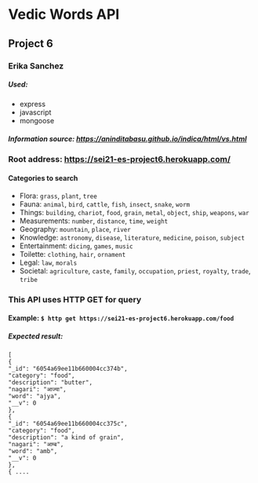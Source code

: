 # Vedic Words API
## Project 6
### Erika Sanchez

##### Used: 
* express
* javascript
* mongoose
  
##### Information source: https://aninditabasu.github.io/indica/html/vs.html

### Root address: https://sei21-es-project6.herokuapp.com/

#### Categories to search

* Flora: `grass`, `plant`, `tree`
* Fauna: `animal`, `bird`, `cattle`, `fish`, `insect`, `snake`, `worm`
* Things: `building`, `chariot`, `food`, `grain`, `metal`, `object`, `ship`, `weapons`, `war`
* Measurements: `number`, `distance`, `time`, `weight`
* Geography: `mountain`, `place`, `river`
* Knowledge: `astronomy`, `disease`, `literature`, `medicine`, `poison`, `subject`
* Entertainment: `dicing`, `games`, `music`
* Toilette: `clothing`, `hair`, `ornament`
* Legal: `law`, `morals`
* Societal: `agriculture`, `caste`, `family`, `occupation`, `priest`, `royalty`, `trade`, `tribe`

### This API uses HTTP GET for query

#### Example: `$ http get https://sei21-es-project6.herokuapp.com/food`

##### Expected result: 

```
[
{
"_id": "6054a69ee11b660004cc374b",
"category": "food",
"description": "butter",
"nagari": "आज्या",
"word": "ajya",
"__v": 0
},
{
"_id": "6054a69ee11b660004cc375c",
"category": "food",
"description": "a kind of grain",
"nagari": "आम्ब",
"word": "amb",
"__v": 0
},
{ ....

```
